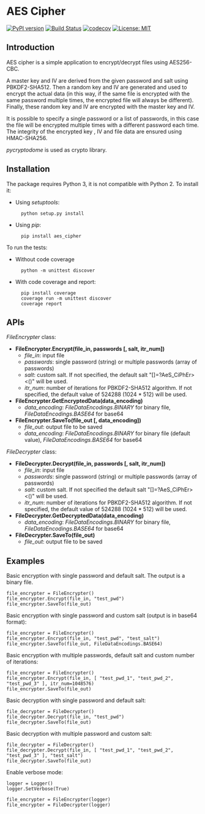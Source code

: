 # AES Cipher
[![PyPI version](https://badge.fury.io/py/aes-cipher.svg)](https://badge.fury.io/py/aes-cipher)
[![Build Status](https://www.travis-ci.com/ebellocchia/aes_cipher.svg?branch=main)](https://travis-ci.com/ebellocchia/aes_cipher)
[![codecov](https://codecov.io/gh/ebellocchia/aes_cipher/branch/main/graph/badge.svg)](https://codecov.io/gh/ebellocchia/aes_cipher)
[![License: MIT](https://img.shields.io/badge/License-MIT-yellow.svg)](https://raw.githubusercontent.com/ebellocchia/bip_utils/master/LICENSE)

## Introduction

AES cipher is a simple application to encrypt/decrypt files using AES256-CBC.

A master key and IV are derived from the given password and salt using PBKDF2-SHA512. Then a random key and IV are generated and used to encrypt the actual data (in this way, if the same file is encrypted with the same password multiple times, the encrypted file will always be different). Finally, these random key and IV are encrypted with the master key and IV.

It is possible to specify a single password or a list of passwords, in this case the file will be encrypted multiple times with a different password each time. The integrity of the encrypted key , IV and file data are ensured using HMAC-SHA256.

*pycryptodome* is used as crypto library.

## Installation

The package requires Python 3, it is not compatible with Python 2.
To install it:
- Using *setuptools*:

        python setup.py install

- Using *pip*:

        pip install aes_cipher

To run the tests:

- Without code coverage

        python -m unittest discover

- With code coverage and report:

        pip install coverage
        coverage run -m unittest discover
        coverage report

## APIs

*FileEncrypter* class:

- **FileEncrypter.Encrypt(file_in, passwords [, salt, itr_num])**
    - *file_in*: input file
    - *passwords*: single password (string) or multiple passwords (array of passwords)
    - *salt*: custom salt. If not specified, the default salt "[]=?AeS_CiPhEr><()" will be used.
    - *itr_num*: number of iterations for PBKDF2-SHA512 algorithm. If not specified, the default value of 524288 (1024 * 512) will be used.
- **FileEncrypter.GetEncryptedData(data_encoding)**
    - *data_encoding*: *FileDataEncodings.BINARY* for binary file, *FileDataEncodings.BASE64* for base64
- **FileEncrypter.SaveTo(file_out [, data_encoding])**
    - *file_out*: output file to be saved
    - *data_encoding*: *FileDataEncodings.BINARY* for binary file (default value), *FileDataEncodings.BASE64* for base64

*FileDecrypter* class:

- **FileDecrypter.Decrypt(file_in, passwords [, salt, itr_num])**
    - *file_in*: input file
    - *passwords*: single password (string) or multiple passwords (array of passwords)
    - *salt*: custom salt. If not specified the default salt "[]=?AeS_CiPhEr><()" will be used.
    - *itr_num*: number of iterations for PBKDF2-SHA512 algorithm. If not specified, the default value of 524288 (1024 * 512) will be used.
- **FileDecrypter.GetDecryptedData(data_encoding)**
    - *data_encoding*: *FileDataEncodings.BINARY* for binary file, *FileDataEncodings.BASE64* for base64
- **FileDecrypter.SaveTo(file_out)**
    - *file_out*: output file to be saved

## Examples

Basic encryption with single password and default salt. The output is a binary file.

    file_encrypter = FileEncrypter()
    file_encrypter.Encrypt(file_in, "test_pwd")
    file_encrypter.SaveTo(file_out)

Basic encryption with single password and custom salt (output is in base64 format):

    file_encrypter = FileEncrypter()
    file_encrypter.Encrypt(file_in, "test_pwd", "test_salt")
    file_encrypter.SaveTo(file_out, FileDataEncodings.BASE64)

Basic encryption with multiple passwords, default salt and custom number of iterations:

    file_encrypter = FileEncrypter()
    file_encrypter.Encrypt(file_in, [ "test_pwd_1", "test_pwd_2", "test_pwd_3" ], itr_num=1048576)
    file_encrypter.SaveTo(file_out)

Basic decryption with single password and default salt:

    file_decrypter = FileDecrypter()
    file_decrypter.Decrypt(file_in, "test_pwd")
    file_decrypter.SaveTo(file_out)

Basic decryption with multiple password and custom salt:

    file_decrypter = FileDecrypter()
    file_decrypter.Decrypt(file_in, [ "test_pwd_1", "test_pwd_2", "test_pwd_3" ], "test_salt")
    file_decrypter.SaveTo(file_out)

Enable verbose mode:

    logger = Logger()
    logger.SetVerbose(True)

    file_encrypter = FileEncrypter(logger)
    file_encrypter = FileDecrypter(logger)
